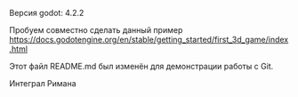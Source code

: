 Версия godot: 4.2.2

Пробуем совместно сделать данный пример
https://docs.godotengine.org/en/stable/getting_started/first_3d_game/index.html

Этот файл README.md был изменён для демонстрации работы с Git.

Интеграл Римана